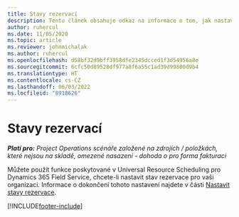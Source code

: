 ```yaml
---
title: Stavy rezervací
description: Tento článek obsahuje odkaz na informace o tom, jak nastavit stavy rezervace v Project Operations.
author: ruhercul
ms.date: 11/05/2020
ms.topic: article
ms.reviewer: johnmichalak
ms.author: ruhercul
ms.openlocfilehash: d58bf32d9bff3958dfe2345dcced1f3d54956a8e
ms.sourcegitcommit: 6cfc50d89528df977a8f6a55c1ad39d99800d9b4
ms.translationtype: HT
ms.contentlocale: cs-CZ
ms.lasthandoff: 06/03/2022
ms.locfileid: "8918626"
---
```

# <a name="booking-statuses"></a>Stavy rezervací

_**Platí pro:** Project Operations scénáře založené na zdrojích / položkách, které nejsou na skladě, omezené nasazení - dohoda o pro forma fakturaci_

Můžete použít funkce poskytované v Universal Resource Scheduling pro Dynamics 365 Field Service, chcete-li nastavit stav rezervace pro vaši organizaci. Informace o dokončení tohoto nastavení najdete v části [Nastavit stavy rezervace](/dynamics365/field-service/set-up-booking-statuses).


[!INCLUDE[footer-include](../includes/footer-banner.md)]